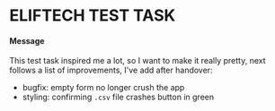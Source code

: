 # ELIFTECH TEST TASK

#### Message

This test task inspired me a lot, so I want to make it really pretty, next follows a list of improvements, I've add after handover:

- bugfix: empty form no longer crush the app
- styling: confirming `.csv` file crashes button in green